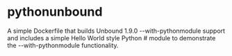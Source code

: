 # pythonunbound
A simple Dockerfile that builds Unbound 1.9.0 --with-pythonmodule support and includes a simple Hello World style Python # module to demonstrate the --with-pythonmodule functionality.

